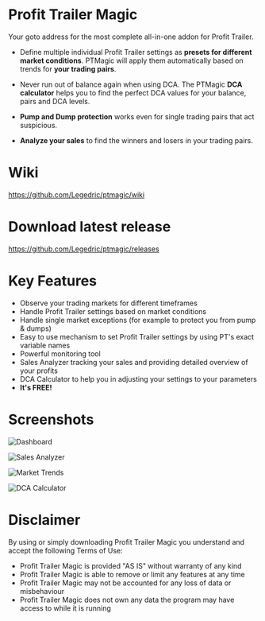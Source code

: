 # Profit Trailer Magic
Your goto address for the most complete all-in-one addon for Profit Trailer.

- Define multiple individual Profit Trailer settings as **presets for different market conditions**. PTMagic will apply them automatically based on trends for **your trading pairs**.  

- Never run out of balance again when using DCA. The PTMagic **DCA calculator** helps you to find the perfect DCA values for your balance, pairs and DCA levels.  

- **Pump and Dump protection** works even for single trading pairs that act suspicious.  

- **Analyze your sales** to find the winners and losers in your trading pairs.

# Wiki
https://github.com/Legedric/ptmagic/wiki

# Download latest release
https://github.com/Legedric/ptmagic/releases

# Key Features
- Observe your trading markets for different timeframes
- Handle Profit Trailer settings based on market conditions
- Handle single market exceptions (for example to protect you from pump & dumps)
- Easy to use mechanism to set Profit Trailer settings by using PT's exact variable names
- Powerful monitoring tool
- Sales Analyzer tracking your sales and providing detailed overview of your profits
- DCA Calculator to help you in adjusting your settings to your parameters
- **It's FREE!**

# Screenshots
![Dashboard](https://i.imgur.com/022JgWs.png)

![Sales Analyzer](https://i.imgur.com/JbzrQvL.png)

![Market Trends](https://i.imgur.com/eDPq0Tp.png)

![DCA Calculator](https://i.imgur.com/GmcYu14.png)

# Disclaimer
By using or simply downloading Profit Trailer Magic you understand and accept the following Terms of Use:  

- Profit Trailer Magic is provided "AS IS" without warranty of any kind
- Profit Trailer Magic is able to remove or limit any features at any time
- Profit Trailer Magic may not be accounted for any loss of data or misbehaviour
- Profit Trailer Magic does not own any data the program may have access to while it is running

